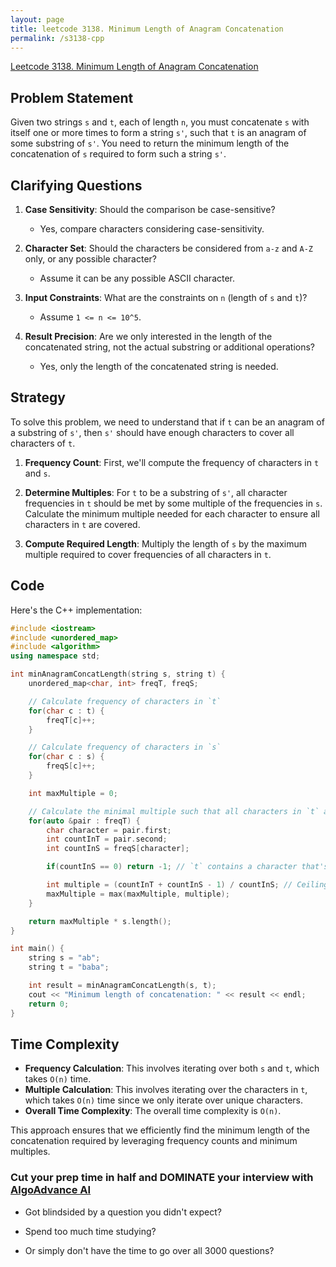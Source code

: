 ```yaml
---
layout: page
title: leetcode 3138. Minimum Length of Anagram Concatenation
permalink: /s3138-cpp
---
```

[Leetcode 3138. Minimum Length of Anagram Concatenation](https://algoadvance.github.io/algoadvance/l3138)
## Problem Statement

Given two strings `s` and `t`, each of length `n`, you must concatenate `s` with itself one or more times to form a string `s'`, such that `t` is an anagram of some substring of `s'`. You need to return the minimum length of the concatenation of `s` required to form such a string `s'`.

## Clarifying Questions

1. **Case Sensitivity**: Should the comparison be case-sensitive?
   - Yes, compare characters considering case-sensitivity.

2. **Character Set**: Should the characters be considered from `a-z` and `A-Z` only, or any possible character?
   - Assume it can be any possible ASCII character.

3. **Input Constraints**: What are the constraints on `n` (length of `s` and `t`)?
   - Assume `1 <= n <= 10^5`.

4. **Result Precision**: Are we only interested in the length of the concatenated string, not the actual substring or additional operations?
   - Yes, only the length of the concatenated string is needed.

## Strategy

To solve this problem, we need to understand that if `t` can be an anagram of a substring of `s'`, then `s'` should have enough characters to cover all characters of `t`.

1. **Frequency Count**: First, we'll compute the frequency of characters in `t` and `s`.
  
2. **Determine Multiples**: For `t` to be a substring of `s'`, all character frequencies in `t` should be met by some multiple of the frequencies in `s`. Calculate the minimum multiple needed for each character to ensure all characters in `t` are covered.

3. **Compute Required Length**: Multiply the length of `s` by the maximum multiple required to cover frequencies of all characters in `t`.

## Code

Here's the C++ implementation:

```cpp
#include <iostream>
#include <unordered_map>
#include <algorithm>
using namespace std;

int minAnagramConcatLength(string s, string t) {
    unordered_map<char, int> freqT, freqS;

    // Calculate frequency of characters in `t`
    for(char c : t) {
        freqT[c]++;
    }

    // Calculate frequency of characters in `s`
    for(char c : s) {
        freqS[c]++;
    }

    int maxMultiple = 0;

    // Calculate the minimal multiple such that all characters in `t` are covered in `s'`
    for(auto &pair : freqT) {
        char character = pair.first;
        int countInT = pair.second;
        int countInS = freqS[character];

        if(countInS == 0) return -1; // `t` contains a character that's not in `s`.

        int multiple = (countInT + countInS - 1) / countInS; // Ceiling of countInT / countInS
        maxMultiple = max(maxMultiple, multiple);
    }

    return maxMultiple * s.length();
}

int main() {
    string s = "ab";
    string t = "baba";

    int result = minAnagramConcatLength(s, t);
    cout << "Minimum length of concatenation: " << result << endl;
    return 0;
}
```

## Time Complexity

- **Frequency Calculation**: This involves iterating over both `s` and `t`, which takes `O(n)` time.
- **Multiple Calculation**: This involves iterating over the characters in `t`, which takes `O(n)` time since we only iterate over unique characters.
- **Overall Time Complexity**: The overall time complexity is `O(n)`.

This approach ensures that we efficiently find the minimum length of the concatenation required by leveraging frequency counts and minimum multiples.


### Cut your prep time in half and DOMINATE your interview with [AlgoAdvance AI](https://algoAdvance.com)

- Got blindsided by a question you didn't expect?

- Spend too much time studying?

- Or simply don't have the time to go over all 3000 questions?

